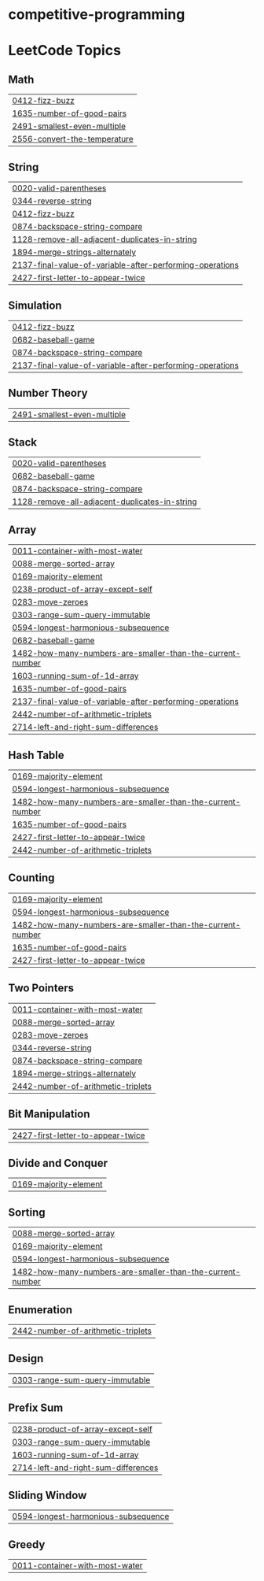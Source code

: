 # competitive-programming
<!---LeetCode Topics Start-->
# LeetCode Topics
## Math
|  |
| ------- |
| [0412-fizz-buzz](https://github.com/ljdan1/Competitive-programming/tree/master/0412-fizz-buzz) |
| [1635-number-of-good-pairs](https://github.com/ljdan1/Competitive-programming/tree/master/1635-number-of-good-pairs) |
| [2491-smallest-even-multiple](https://github.com/ljdan1/Competitive-programming/tree/master/2491-smallest-even-multiple) |
| [2556-convert-the-temperature](https://github.com/ljdan1/Competitive-programming/tree/master/2556-convert-the-temperature) |
## String
|  |
| ------- |
| [0020-valid-parentheses](https://github.com/ljdan1/Competitive-programming/tree/master/0020-valid-parentheses) |
| [0344-reverse-string](https://github.com/ljdan1/Competitive-programming/tree/master/0344-reverse-string) |
| [0412-fizz-buzz](https://github.com/ljdan1/Competitive-programming/tree/master/0412-fizz-buzz) |
| [0874-backspace-string-compare](https://github.com/ljdan1/Competitive-programming/tree/master/0874-backspace-string-compare) |
| [1128-remove-all-adjacent-duplicates-in-string](https://github.com/ljdan1/Competitive-programming/tree/master/1128-remove-all-adjacent-duplicates-in-string) |
| [1894-merge-strings-alternately](https://github.com/ljdan1/Competitive-programming/tree/master/1894-merge-strings-alternately) |
| [2137-final-value-of-variable-after-performing-operations](https://github.com/ljdan1/Competitive-programming/tree/master/2137-final-value-of-variable-after-performing-operations) |
| [2427-first-letter-to-appear-twice](https://github.com/ljdan1/Competitive-programming/tree/master/2427-first-letter-to-appear-twice) |
## Simulation
|  |
| ------- |
| [0412-fizz-buzz](https://github.com/ljdan1/Competitive-programming/tree/master/0412-fizz-buzz) |
| [0682-baseball-game](https://github.com/ljdan1/Competitive-programming/tree/master/0682-baseball-game) |
| [0874-backspace-string-compare](https://github.com/ljdan1/Competitive-programming/tree/master/0874-backspace-string-compare) |
| [2137-final-value-of-variable-after-performing-operations](https://github.com/ljdan1/Competitive-programming/tree/master/2137-final-value-of-variable-after-performing-operations) |
## Number Theory
|  |
| ------- |
| [2491-smallest-even-multiple](https://github.com/ljdan1/Competitive-programming/tree/master/2491-smallest-even-multiple) |
## Stack
|  |
| ------- |
| [0020-valid-parentheses](https://github.com/ljdan1/Competitive-programming/tree/master/0020-valid-parentheses) |
| [0682-baseball-game](https://github.com/ljdan1/Competitive-programming/tree/master/0682-baseball-game) |
| [0874-backspace-string-compare](https://github.com/ljdan1/Competitive-programming/tree/master/0874-backspace-string-compare) |
| [1128-remove-all-adjacent-duplicates-in-string](https://github.com/ljdan1/Competitive-programming/tree/master/1128-remove-all-adjacent-duplicates-in-string) |
## Array
|  |
| ------- |
| [0011-container-with-most-water](https://github.com/ljdan1/Competitive-programming/tree/master/0011-container-with-most-water) |
| [0088-merge-sorted-array](https://github.com/ljdan1/Competitive-programming/tree/master/0088-merge-sorted-array) |
| [0169-majority-element](https://github.com/ljdan1/Competitive-programming/tree/master/0169-majority-element) |
| [0238-product-of-array-except-self](https://github.com/ljdan1/Competitive-programming/tree/master/0238-product-of-array-except-self) |
| [0283-move-zeroes](https://github.com/ljdan1/Competitive-programming/tree/master/0283-move-zeroes) |
| [0303-range-sum-query-immutable](https://github.com/ljdan1/Competitive-programming/tree/master/0303-range-sum-query-immutable) |
| [0594-longest-harmonious-subsequence](https://github.com/ljdan1/Competitive-programming/tree/master/0594-longest-harmonious-subsequence) |
| [0682-baseball-game](https://github.com/ljdan1/Competitive-programming/tree/master/0682-baseball-game) |
| [1482-how-many-numbers-are-smaller-than-the-current-number](https://github.com/ljdan1/Competitive-programming/tree/master/1482-how-many-numbers-are-smaller-than-the-current-number) |
| [1603-running-sum-of-1d-array](https://github.com/ljdan1/Competitive-programming/tree/master/1603-running-sum-of-1d-array) |
| [1635-number-of-good-pairs](https://github.com/ljdan1/Competitive-programming/tree/master/1635-number-of-good-pairs) |
| [2137-final-value-of-variable-after-performing-operations](https://github.com/ljdan1/Competitive-programming/tree/master/2137-final-value-of-variable-after-performing-operations) |
| [2442-number-of-arithmetic-triplets](https://github.com/ljdan1/Competitive-programming/tree/master/2442-number-of-arithmetic-triplets) |
| [2714-left-and-right-sum-differences](https://github.com/ljdan1/Competitive-programming/tree/master/2714-left-and-right-sum-differences) |
## Hash Table
|  |
| ------- |
| [0169-majority-element](https://github.com/ljdan1/Competitive-programming/tree/master/0169-majority-element) |
| [0594-longest-harmonious-subsequence](https://github.com/ljdan1/Competitive-programming/tree/master/0594-longest-harmonious-subsequence) |
| [1482-how-many-numbers-are-smaller-than-the-current-number](https://github.com/ljdan1/Competitive-programming/tree/master/1482-how-many-numbers-are-smaller-than-the-current-number) |
| [1635-number-of-good-pairs](https://github.com/ljdan1/Competitive-programming/tree/master/1635-number-of-good-pairs) |
| [2427-first-letter-to-appear-twice](https://github.com/ljdan1/Competitive-programming/tree/master/2427-first-letter-to-appear-twice) |
| [2442-number-of-arithmetic-triplets](https://github.com/ljdan1/Competitive-programming/tree/master/2442-number-of-arithmetic-triplets) |
## Counting
|  |
| ------- |
| [0169-majority-element](https://github.com/ljdan1/Competitive-programming/tree/master/0169-majority-element) |
| [0594-longest-harmonious-subsequence](https://github.com/ljdan1/Competitive-programming/tree/master/0594-longest-harmonious-subsequence) |
| [1482-how-many-numbers-are-smaller-than-the-current-number](https://github.com/ljdan1/Competitive-programming/tree/master/1482-how-many-numbers-are-smaller-than-the-current-number) |
| [1635-number-of-good-pairs](https://github.com/ljdan1/Competitive-programming/tree/master/1635-number-of-good-pairs) |
| [2427-first-letter-to-appear-twice](https://github.com/ljdan1/Competitive-programming/tree/master/2427-first-letter-to-appear-twice) |
## Two Pointers
|  |
| ------- |
| [0011-container-with-most-water](https://github.com/ljdan1/Competitive-programming/tree/master/0011-container-with-most-water) |
| [0088-merge-sorted-array](https://github.com/ljdan1/Competitive-programming/tree/master/0088-merge-sorted-array) |
| [0283-move-zeroes](https://github.com/ljdan1/Competitive-programming/tree/master/0283-move-zeroes) |
| [0344-reverse-string](https://github.com/ljdan1/Competitive-programming/tree/master/0344-reverse-string) |
| [0874-backspace-string-compare](https://github.com/ljdan1/Competitive-programming/tree/master/0874-backspace-string-compare) |
| [1894-merge-strings-alternately](https://github.com/ljdan1/Competitive-programming/tree/master/1894-merge-strings-alternately) |
| [2442-number-of-arithmetic-triplets](https://github.com/ljdan1/Competitive-programming/tree/master/2442-number-of-arithmetic-triplets) |
## Bit Manipulation
|  |
| ------- |
| [2427-first-letter-to-appear-twice](https://github.com/ljdan1/Competitive-programming/tree/master/2427-first-letter-to-appear-twice) |
## Divide and Conquer
|  |
| ------- |
| [0169-majority-element](https://github.com/ljdan1/Competitive-programming/tree/master/0169-majority-element) |
## Sorting
|  |
| ------- |
| [0088-merge-sorted-array](https://github.com/ljdan1/Competitive-programming/tree/master/0088-merge-sorted-array) |
| [0169-majority-element](https://github.com/ljdan1/Competitive-programming/tree/master/0169-majority-element) |
| [0594-longest-harmonious-subsequence](https://github.com/ljdan1/Competitive-programming/tree/master/0594-longest-harmonious-subsequence) |
| [1482-how-many-numbers-are-smaller-than-the-current-number](https://github.com/ljdan1/Competitive-programming/tree/master/1482-how-many-numbers-are-smaller-than-the-current-number) |
## Enumeration
|  |
| ------- |
| [2442-number-of-arithmetic-triplets](https://github.com/ljdan1/Competitive-programming/tree/master/2442-number-of-arithmetic-triplets) |
## Design
|  |
| ------- |
| [0303-range-sum-query-immutable](https://github.com/ljdan1/Competitive-programming/tree/master/0303-range-sum-query-immutable) |
## Prefix Sum
|  |
| ------- |
| [0238-product-of-array-except-self](https://github.com/ljdan1/Competitive-programming/tree/master/0238-product-of-array-except-self) |
| [0303-range-sum-query-immutable](https://github.com/ljdan1/Competitive-programming/tree/master/0303-range-sum-query-immutable) |
| [1603-running-sum-of-1d-array](https://github.com/ljdan1/Competitive-programming/tree/master/1603-running-sum-of-1d-array) |
| [2714-left-and-right-sum-differences](https://github.com/ljdan1/Competitive-programming/tree/master/2714-left-and-right-sum-differences) |
## Sliding Window
|  |
| ------- |
| [0594-longest-harmonious-subsequence](https://github.com/ljdan1/Competitive-programming/tree/master/0594-longest-harmonious-subsequence) |
## Greedy
|  |
| ------- |
| [0011-container-with-most-water](https://github.com/ljdan1/Competitive-programming/tree/master/0011-container-with-most-water) |
<!---LeetCode Topics End-->
